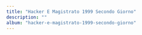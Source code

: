 ```yaml
---
title: "Hacker E Magistrato 1999 Secondo Giorno"
description: ""
album: "hacker-e-magistrato-1999-secondo-giorno"
---
```

